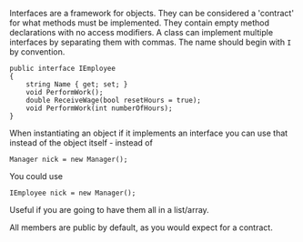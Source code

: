 Interfaces are a framework for objects.  They can be considered a 'contract' for what methods must be implemented.  They contain empty method declarations with no access modifiers.  A class can implement multiple interfaces by separating them with commas.  The name should begin with `I` by convention.

```
public interface IEmployee
{
    string Name { get; set; }
    void PerformWork();
    double ReceiveWage(bool resetHours = true);
    void PerformWork(int numberOfHours);
}
```

When instantiating an object if it implements an interface you can use that instead of the object itself - instead of
```
Manager nick = new Manager();
```
You could use
```
IEmployee nick = new Manager();
```
Useful if you are going to have them all in a list/array.

All members are public by default, as you would expect for a contract.